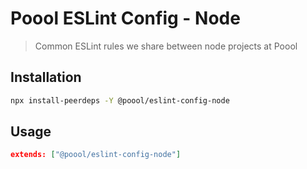 # Poool ESLint Config - Node

> Common ESLint rules we share between node projects at Poool

## Installation

```bash
npx install-peerdeps -Y @poool/eslint-config-node
```

## Usage

```json
extends: ["@poool/eslint-config-node"]
```

